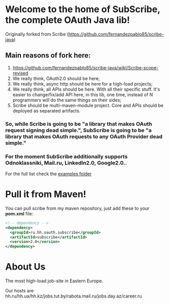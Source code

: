 # Welcome to the home of SubScribe, the complete OAuth Java lib!
Originally forked from Scribe (https://github.com/fernandezpablo85/scribe-java)

## Main reasons of fork here:
1. https://github.com/fernandezpablo85/scribe-java/wiki/Scribe-scope-revised
2. We really think, OAuth2.0 should be here;
3. We really think, async http should be here for a high-load projects;
4. We really think, all APIs should be here. With all their specific stuff. It's easier to change/fix/add API here,
in this lib, one time, instead of N programmers will do the same things on their sides;
5. Scribe should be multi-maven-module project. Core and APIs should be deployed as separated artifacts.

### So, while Scribe is going to be "a library that makes OAuth request signing dead simple.", SubScribe is going to be "a library that makes OAuth requests to any OAuth Provider dead simple."

### For the moment SubScribe additionally supports Odnoklassniki, Mail.ru,  LinkedIn2.0, Google2.0..
For the full list check the [examples folder](https://github.com/hhru/subscribe/tree/master/src/test/java/org/scribe/examples)

# Pull it from Maven!

You can pull scribe from my maven repository, just add these to your __pom.xml__ file:

```xml
<!-- dependency -->
<dependency>
  <groupId>ru.hh.oauth.subscribe</groupId>
  <artifactId>subscribe</artifactId>
  <version>2.0</version>
</dependency>
```

# About Us

The most high-load job-site in Eastern Europe.

Our hosts are hh.ru/hh.ua/hh.kz/jobs.tut.by/rabota.mail.ru/jobs.day.az/career.ru
